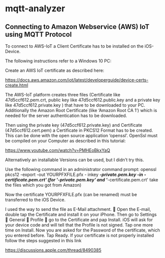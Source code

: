 # mqtt-analyzer

## Connecting to Amazon Webservice (AWS) IoT using  MQTT Protocol 

To connect to AWS-IoT a Client Certificate has to be installed on the iOS-Device.

The following instructions refer to a Windows 10 PC:

Create an AWS IoT certificate as described here:

https://docs.aws.amazon.com/iot/latest/developerguide/device-certs-create.html

The AWS-IoT platform creates three files (Certificate like 47d5ccf612.pem.crt, public key like  47d5ccf612.public.key and a private key like 47d5ccf612.private.key ) that have to be downloaded to your PC. Additionally the Amazon Root Certificate (like ‘Amazon Root CA 1’) which is needed for the server authentication has to be downloaded.

Then using the private key (47d5ccf612.private.key) and Certificate (47d5ccf612.cert.pem)    a Certificate in PKCS12 Format has to be created. 
This can be done with the open source application ‘openssl’. OpenSsl must be compiled on your Computer as described in this tutorial:

https://www.youtube.com/watch?v=PMHEoBkxYaQ

Alternatively an installable Versions can be used, but I didn’t try this.

Use the following command in an administrator command prompt:
openssl pkcs12 -export -out YOURPFXFILE.pfx - inkey *****-private.pem.key -in *****-certificate.pem.crt'
(for '*****-private.pem.key' and '*****-certificate.pem.crt' take the files which you got from Amazon)

Now the certificate YOURPFXFILE.pfx (can be renamed) must be transferred to the iOS Device.

I used the way to send the file as E-Mail attachment.
 Open the E-mail, double tap the Certificate and install it on your iPhone.
Then go to Settings  General  Profile  go to the Certificate and pap Install. iOS will ask for your device code and will tell that the Profile is not signed. Tap one more time on Install.
Now you are asked for the Password of the certificate, which you entered before. Tap Ready.
If your certificate is not properly installed follow the steps suggested in this link

https://discussions.apple.com/thread/8490385


